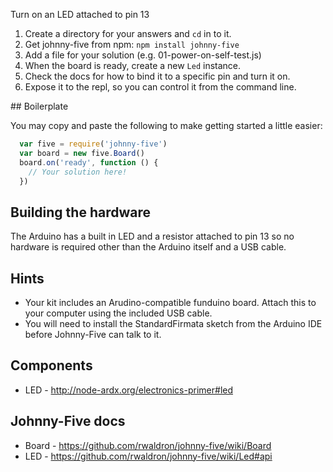 Turn on an LED attached to pin 13

1. Create a directory for your answers and `cd` in to it.
2. Get johnny-five from npm: `npm install johnny-five`
3. Add a file for your solution (e.g. 01-power-on-self-test.js)
4. When the board is ready, create a new `Led` instance.
5. Check the docs for how to bind it to a specific pin and turn it on.
6. Expose it to the repl, so you can control it from the command line.

## Boilerplate

You may copy and paste the following to make getting started a little easier:

```js
  var five = require('johnny-five')
  var board = new five.Board()
  board.on('ready', function () {
    // Your solution here!
  })
```

## Building the hardware

The Arduino has a built in LED and a resistor attached to pin 13 so no hardware
is required other than the Arduino itself and a USB cable.

## Hints

 * Your kit includes an Arudino-compatible funduino board.  Attach this to your computer using the included USB cable.
 * You will need to install the StandardFirmata sketch from the Arduino IDE before Johnny-Five can talk to it.

## Components

- LED - http://node-ardx.org/electronics-primer#led

## Johnny-Five docs

- Board - https://github.com/rwaldron/johnny-five/wiki/Board
- LED - https://github.com/rwaldron/johnny-five/wiki/Led#api
